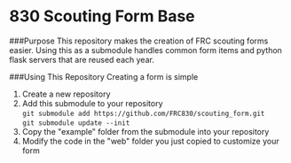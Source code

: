 830 Scouting Form Base
======================
###Purpose
This repository makes the creation of FRC scouting forms easier.
Using this as a submodule handles common form items and python flask servers that are reused each year.

###Using This Repository
Creating a form is simple  
1. Create a new repository  
2. Add this submodule to your repository  
	`git submodule add https://github.com/FRC830/scouting_form.git`  
	`git submodule update --init`  
3. Copy the "example" folder from the submodule into your repository  
4. Modify the code in the "web" folder you just copied to customize your form

